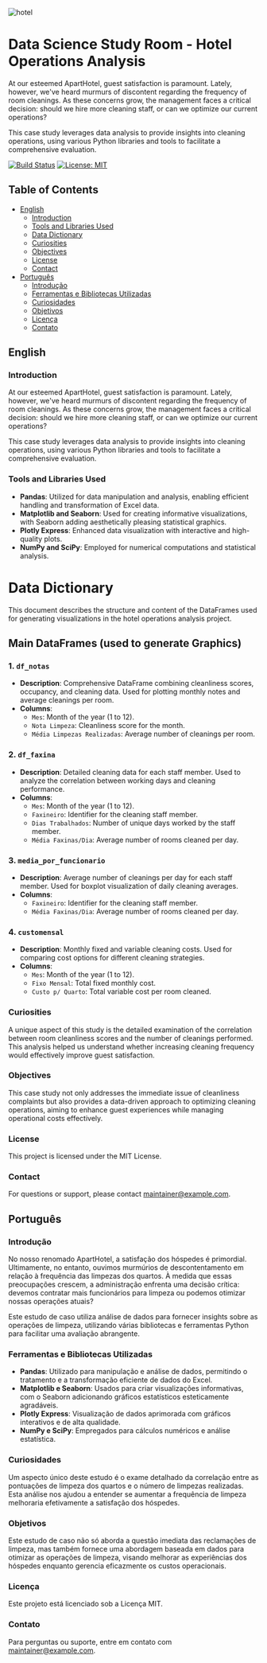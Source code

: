 ![hotel](https://github.com/anacartola/estudohotel/assets/136506553/0ab5a94c-3ec6-429b-8c53-c5e843adfaf9)
# Data Science Study Room - Hotel Operations Analysis
At our esteemed ApartHotel, guest satisfaction is paramount. Lately, however, we've heard murmurs of discontent regarding the frequency of room cleanings. As these concerns grow, the management faces a critical decision: should we hire more cleaning staff, or can we optimize our current operations?

This case study leverages data analysis to provide insights into cleaning operations, using various Python libraries and tools to facilitate a comprehensive evaluation.

[![Build Status](https://img.shields.io/badge/build-passing-brightgreen)](#)
[![License: MIT](https://img.shields.io/badge/License-MIT-blue.svg)](#)

## Table of Contents
- [English](#english)
  - [Introduction](#introduction)
  - [Tools and Libraries Used](#tools-and-libraries-used)
  - [Data Dictionary](#data-dictionary)
  - [Curiosities](#curiosities)
  - [Objectives](#objectives)
  - [License](#license)
  - [Contact](#contact)
- [Português](#português)
  - [Introdução](#introdução)
  - [Ferramentas e Bibliotecas Utilizadas](#ferramentas-e-bibliotecas-utilizadas)
  - [Curiosidades](#curiosidades)
  - [Objetivos](#objetivos)
  - [Licença](#licença)
  - [Contato](#contato)

## English

### Introduction

At our esteemed ApartHotel, guest satisfaction is paramount. Lately, however, we've heard murmurs of discontent regarding the frequency of room cleanings. As these concerns grow, the management faces a critical decision: should we hire more cleaning staff, or can we optimize our current operations?

This case study leverages data analysis to provide insights into cleaning operations, using various Python libraries and tools to facilitate a comprehensive evaluation.

### Tools and Libraries Used

- **Pandas**: Utilized for data manipulation and analysis, enabling efficient handling and transformation of Excel data.
- **Matplotlib and Seaborn**: Used for creating informative visualizations, with Seaborn adding aesthetically pleasing statistical graphics.
- **Plotly Express**: Enhanced data visualization with interactive and high-quality plots.
- **NumPy and SciPy**: Employed for numerical computations and statistical analysis.

# Data Dictionary

This document describes the structure and content of the DataFrames used for generating visualizations in the hotel operations analysis project.

## Main DataFrames (used to generate Graphics)

### 1. `df_notas`
- **Description**: Comprehensive DataFrame combining cleanliness scores, occupancy, and cleaning data. Used for plotting monthly notes and average cleanings per room.
- **Columns**:
  - `Mes`: Month of the year (1 to 12).
  - `Nota Limpeza`: Cleanliness score for the month.
  - `Média Limpezas Realizadas`: Average number of cleanings per room.

### 2. `df_faxina`
- **Description**: Detailed cleaning data for each staff member. Used to analyze the correlation between working days and cleaning performance.
- **Columns**:
  - `Mes`: Month of the year (1 to 12).
  - `Faxineiro`: Identifier for the cleaning staff member.
  - `Dias Trabalhados`: Number of unique days worked by the staff member.
  - `Média Faxinas/Dia`: Average number of rooms cleaned per day.

### 3. `media_por_funcionario`
- **Description**: Average number of cleanings per day for each staff member. Used for boxplot visualization of daily cleaning averages.
- **Columns**:
  - `Faxineiro`: Identifier for the cleaning staff member.
  - `Média Faxinas/Dia`: Average number of rooms cleaned per day.

### 4. `customensal`
- **Description**: Monthly fixed and variable cleaning costs. Used for comparing cost options for different cleaning strategies.
- **Columns**:
  - `Mes`: Month of the year (1 to 12).
  - `Fixo Mensal`: Total fixed monthly cost.
  - `Custo p/ Quarto`: Total variable cost per room cleaned.

### Curiosities

A unique aspect of this study is the detailed examination of the correlation between room cleanliness scores and the number of cleanings performed. This analysis helped us understand whether increasing cleaning frequency would effectively improve guest satisfaction.

### Objectives

This case study not only addresses the immediate issue of cleanliness complaints but also provides a data-driven approach to optimizing cleaning operations, aiming to enhance guest experiences while managing operational costs effectively.

### License

This project is licensed under the MIT License.

### Contact

For questions or support, please contact [maintainer@example.com](mailto:maintainer@example.com).

## Português

### Introdução

No nosso renomado ApartHotel, a satisfação dos hóspedes é primordial. Ultimamente, no entanto, ouvimos murmúrios de descontentamento em relação à frequência das limpezas dos quartos. À medida que essas preocupações crescem, a administração enfrenta uma decisão crítica: devemos contratar mais funcionários para limpeza ou podemos otimizar nossas operações atuais?

Este estudo de caso utiliza análise de dados para fornecer insights sobre as operações de limpeza, utilizando várias bibliotecas e ferramentas Python para facilitar uma avaliação abrangente.

### Ferramentas e Bibliotecas Utilizadas

- **Pandas**: Utilizado para manipulação e análise de dados, permitindo o tratamento e a transformação eficiente de dados do Excel.
- **Matplotlib e Seaborn**: Usados para criar visualizações informativas, com o Seaborn adicionando gráficos estatísticos esteticamente agradáveis.
- **Plotly Express**: Visualização de dados aprimorada com gráficos interativos e de alta qualidade.
- **NumPy e SciPy**: Empregados para cálculos numéricos e análise estatística.

### Curiosidades

Um aspecto único deste estudo é o exame detalhado da correlação entre as pontuações de limpeza dos quartos e o número de limpezas realizadas. Esta análise nos ajudou a entender se aumentar a frequência de limpeza melhoraria efetivamente a satisfação dos hóspedes.

### Objetivos

Este estudo de caso não só aborda a questão imediata das reclamações de limpeza, mas também fornece uma abordagem baseada em dados para otimizar as operações de limpeza, visando melhorar as experiências dos hóspedes enquanto gerencia eficazmente os custos operacionais.

### Licença

Este projeto está licenciado sob a Licença MIT.

### Contato

Para perguntas ou suporte, entre em contato com [maintainer@example.com](mailto:maintainer@example.com).
